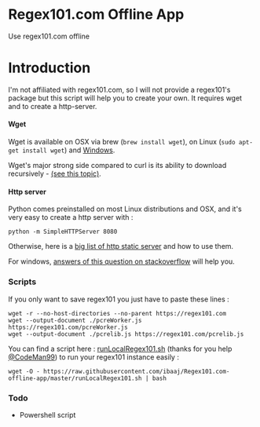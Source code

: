 Regex101.com Offline App
========================

Use regex101.com offline

# Introduction

I'm not affiliated with regex101.com, so I will not provide a regex101's package but this script will help you to create your own.
It requires wget and to create a http-server.

#### Wget 
Wget is available on OSX via brew (```brew install wget```), on Linux (```sudo apt-get install wget```) and [ Windows](http://gnuwin32.sourceforge.net/packages/wget.htm).

Wget's major strong side compared to curl is its ability to download recursively - [(see this topic)](http://unix.stackexchange.com/a/47435).

#### Http server

Python comes preinstalled on most Linux distributions and OSX, and it's very easy to create a http server with :

```
python -m SimpleHTTPServer 8080
```
Otherwise, here is a [big list of http static server](https://gist.github.com/willurd/5720255) and how to use them.

For windows, [answers of this question on stackoverflow](http://stackoverflow.com/questions/5050851/best-lightweight-web-server-only-static-content-for-windows) will help you.


### Scripts 

If you only want to save regex101 you just have to paste these lines :

```
wget -r --no-host-directories --no-parent https://regex101.com
wget --output-document ./pcreWorker.js https://regex101.com/pcreWorker.js
wget --output-document ./pcrelib.js https://regex101.com/pcrelib.js
``` 

You can find a script here : [runLocalRegex101.sh](https://raw.githubusercontent.com/ibaaj/Regex101.com-offline-app/master/runLocalRegex101.sh) (thanks for you help [@CodeMan99](https://github.com/CodeMan99)) to run your regex101 instance easily :
```
wget -O - https://raw.githubusercontent.com/ibaaj/Regex101.com-offline-app/master/runLocalRegex101.sh | bash
```





### Todo

-  Powershell script






